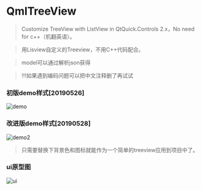 ﻿# QmlTreeView

> Customize TreeView with ListView in QtQuick.Controls 2.x，No need for c++（机翻英语）。

> 用Lisview自定义的Treeview，不用C++代码配合。

> model可以通过解析json获得

> !!!如果遇到编码问题可以把中文注释删了再试试

### 初版demo样式[20190526]
![demo](https://github.com/gongjianbo/QmlTreeView/blob/master/img/demo.png)

### 改进版demo样式[20190528]
![demo2](https://github.com/gongjianbo/QmlTreeView/blob/master/img/demo_2.png)

> 只需要替换下背景色和图标就能作为一个简单的treeview应用到项目中了。

### ui原型图
![ui](https://github.com/gongjianbo/QmlTreeView/blob/master/img/uimodel.png)

